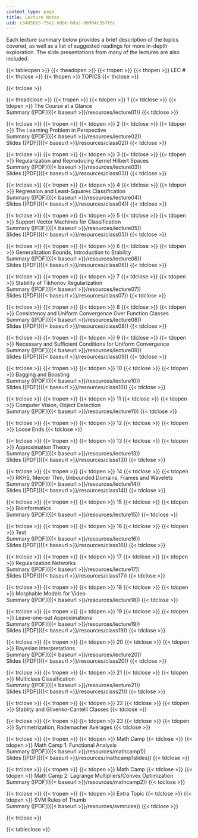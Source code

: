 ```yaml
---
content_type: page
title: Lecture Notes
uid: c3405bb5-75a1-6db6-0da2-86904c35ff6c
---
```


Each lecture summary below provides a brief description of the topics covered, as well as a list of suggested readings for more in-depth exploration. The slide presentations from many of the lectures are also included.

{{< tableopen >}}
{{< theadopen >}}
{{< tropen >}}
{{< thopen >}}
LEC #
{{< thclose >}}
{{< thopen >}}
TOPICS
{{< thclose >}}

{{< trclose >}}

{{< theadclose >}}
{{< tropen >}}
{{< tdopen >}}
1
{{< tdclose >}}
{{< tdopen >}}
The Course at a Glance  
Summary ([PDF]({{< baseurl >}}/resources/lecture01))
{{< tdclose >}}

{{< trclose >}}
{{< tropen >}}
{{< tdopen >}}
2
{{< tdclose >}}
{{< tdopen >}}
The Learning Problem in Perspective  
Summary ([PDF]({{< baseurl >}}/resources/lecture02))  
Slides ([PDF]({{< baseurl >}}/resources/class02))
{{< tdclose >}}

{{< trclose >}}
{{< tropen >}}
{{< tdopen >}}
3
{{< tdclose >}}
{{< tdopen >}}
Regularization and Reproducing Kernel Hilbert Spaces  
Summary ([PDF]({{< baseurl >}}/resources/lecture03))  
Slides ([PDF]({{< baseurl >}}/resources/class03))
{{< tdclose >}}

{{< trclose >}}
{{< tropen >}}
{{< tdopen >}}
4
{{< tdclose >}}
{{< tdopen >}}
Regression and Least-Squares Classification  
Summary ([PDF]({{< baseurl >}}/resources/lecture04))  
Slides ([PDF]({{< baseurl >}}/resources/class04))
{{< tdclose >}}

{{< trclose >}}
{{< tropen >}}
{{< tdopen >}}
5
{{< tdclose >}}
{{< tdopen >}}
Support Vector Machines for Classification  
Summary ([PDF]({{< baseurl >}}/resources/lecture05))  
Slides ([PDF]({{< baseurl >}}/resources/class05))
{{< tdclose >}}

{{< trclose >}}
{{< tropen >}}
{{< tdopen >}}
6
{{< tdclose >}}
{{< tdopen >}}
Generalization Bounds, Introduction to Stability  
Summary ([PDF]({{< baseurl >}}/resources/lecture06))  
Slides ([PDF]({{< baseurl >}}/resources/class06))
{{< tdclose >}}

{{< trclose >}}
{{< tropen >}}
{{< tdopen >}}
7
{{< tdclose >}}
{{< tdopen >}}
Stability of Tikhonov Regularization  
Summary ([PDF]({{< baseurl >}}/resources/lecture07))  
Slides ([PDF]({{< baseurl >}}/resources/class07))
{{< tdclose >}}

{{< trclose >}}
{{< tropen >}}
{{< tdopen >}}
8
{{< tdclose >}}
{{< tdopen >}}
Consistency and Uniform Convergence Over Function Classes  
Summary ([PDF]({{< baseurl >}}/resources/lecture08))  
Slides ([PDF]({{< baseurl >}}/resources/class08))
{{< tdclose >}}

{{< trclose >}}
{{< tropen >}}
{{< tdopen >}}
9
{{< tdclose >}}
{{< tdopen >}}
Necessary and Sufficient Conditions for Uniform Convergence  
Summary ([PDF]({{< baseurl >}}/resources/lecture09))  
Slides ([PDF]({{< baseurl >}}/resources/class09))
{{< tdclose >}}

{{< trclose >}}
{{< tropen >}}
{{< tdopen >}}
10
{{< tdclose >}}
{{< tdopen >}}
Bagging and Boosting  
Summary ([PDF]({{< baseurl >}}/resources/lecture10))  
Slides ([PDF]({{< baseurl >}}/resources/class10))
{{< tdclose >}}

{{< trclose >}}
{{< tropen >}}
{{< tdopen >}}
11
{{< tdclose >}}
{{< tdopen >}}
Computer Vision, Object Detection  
Summary ([PDF]({{< baseurl >}}/resources/lecture11))
{{< tdclose >}}

{{< trclose >}}
{{< tropen >}}
{{< tdopen >}}
12
{{< tdclose >}}
{{< tdopen >}}
Loose Ends
{{< tdclose >}}

{{< trclose >}}
{{< tropen >}}
{{< tdopen >}}
13
{{< tdclose >}}
{{< tdopen >}}
Approximation Theory  
Summary ([PDF]({{< baseurl >}}/resources/lecture13))  
Slides ([PDF]({{< baseurl >}}/resources/class13))
{{< tdclose >}}

{{< trclose >}}
{{< tropen >}}
{{< tdopen >}}
14
{{< tdclose >}}
{{< tdopen >}}
RKHS, Mercer Thm, Unbounded Domains, Frames and Wavelets  
Summary ([PDF]({{< baseurl >}}/resources/lecture14))  
Slides ([PDF]({{< baseurl >}}/resources/class14))
{{< tdclose >}}

{{< trclose >}}
{{< tropen >}}
{{< tdopen >}}
15
{{< tdclose >}}
{{< tdopen >}}
Bioinformatics  
Summary ([PDF]({{< baseurl >}}/resources/lecture15))
{{< tdclose >}}

{{< trclose >}}
{{< tropen >}}
{{< tdopen >}}
16
{{< tdclose >}}
{{< tdopen >}}
Text  
Summary ([PDF]({{< baseurl >}}/resources/lecture16))  
Slides ([PDF]({{< baseurl >}}/resources/class16))
{{< tdclose >}}

{{< trclose >}}
{{< tropen >}}
{{< tdopen >}}
17
{{< tdclose >}}
{{< tdopen >}}
Regularization Networks  
Summary ([PDF]({{< baseurl >}}/resources/lecture17))  
Slides ([PDF]({{< baseurl >}}/resources/class17))
{{< tdclose >}}

{{< trclose >}}
{{< tropen >}}
{{< tdopen >}}
18
{{< tdclose >}}
{{< tdopen >}}
Morphable Models for Video  
Summary ([PDF]({{< baseurl >}}/resources/lecture18))
{{< tdclose >}}

{{< trclose >}}
{{< tropen >}}
{{< tdopen >}}
19
{{< tdclose >}}
{{< tdopen >}}
Leave-one-out Approximations  
Summary ([PDF]({{< baseurl >}}/resources/lecture19))  
Slides ([PDF]({{< baseurl >}}/resources/class19))
{{< tdclose >}}

{{< trclose >}}
{{< tropen >}}
{{< tdopen >}}
20
{{< tdclose >}}
{{< tdopen >}}
Bayesian Interpretations  
Summary ([PDF]({{< baseurl >}}/resources/lecture20))  
Slides ([PDF]({{< baseurl >}}/resources/class20))
{{< tdclose >}}

{{< trclose >}}
{{< tropen >}}
{{< tdopen >}}
21
{{< tdclose >}}
{{< tdopen >}}
Multiclass Classification  
Summary ([PDF]({{< baseurl >}}/resources/lecture21))  
Slides ([PDF]({{< baseurl >}}/resources/class21))
{{< tdclose >}}

{{< trclose >}}
{{< tropen >}}
{{< tdopen >}}
22
{{< tdclose >}}
{{< tdopen >}}
Stablity and Glivenko-Cantelli Classes
{{< tdclose >}}

{{< trclose >}}
{{< tropen >}}
{{< tdopen >}}
23
{{< tdclose >}}
{{< tdopen >}}
Symmetrization, Rademacher Averages
{{< tdclose >}}

{{< trclose >}}
{{< tropen >}}
{{< tdopen >}}
Math Camp
{{< tdclose >}}
{{< tdopen >}}
Math Camp 1: Functional Analysis  
Summary ([PDF]({{< baseurl >}}/resources/mathcamp1))  
Slides ([PDF]({{< baseurl >}}/resources/mathcamp1slides))
{{< tdclose >}}

{{< trclose >}}
{{< tropen >}}
{{< tdopen >}}
Math Camp
{{< tdclose >}}
{{< tdopen >}}
Math Camp 2: Lagrange Multipliers/Convex Optimization  
Summary ([PDF]({{< baseurl >}}/resources/mathcamp2))
{{< tdclose >}}

{{< trclose >}}
{{< tropen >}}
{{< tdopen >}}
Extra Topic
{{< tdclose >}}
{{< tdopen >}}
SVM Rules of Thumb  
Summary ([PDF]({{< baseurl >}}/resources/svmrules))
{{< tdclose >}}

{{< trclose >}}

{{< tableclose >}}